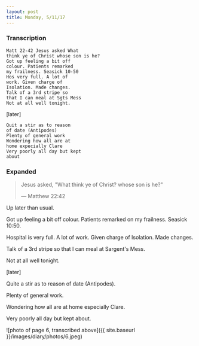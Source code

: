 ```yaml
---
layout: post
title: Monday, 5/11/17
---
```


### Transcription

    Matt 22-42 Jesus asked What 
    think ye of Christ whose son is he?
    Got up feeling a bit off
    colour. Patients remarked
    my frailness. Seasick 10-50
    Hos very full. A lot of
    work. Given charge of
    Isolation. Made changes.
    Talk of a 3rd stripe so
    that I can meal at Sgts Mess
    Not at all well tonight.

[later]

	Quit a stir as to reason
	of date (Antipodes)
	Plenty of general work
	Wondering how all are at
	home expecially Clare
	Very poorly all day but kept
	about


### Expanded

> Jesus asked, "What think ye of Christ? whose son is he?"
>
> — Matthew 22:42

Up later than usual.

Got up feeling a bit off colour. Patients remarked on my frailness. Seasick 10:50.

Hospital is very full. A lot of work. Given charge of Isolation. Made changes.

Talk of a 3rd stripe so that I can meal at Sargent's Mess.

Not at all well tonight.

[later]

Quite a stir as to reason of date (Antipodes).

Plenty of general work.

Wondering how all are at home especially Clare.

Very poorly all day but kept about.

![photo of page 6, transcribed above]({{ site.baseurl }}/images/diary/photos/6.jpeg)
